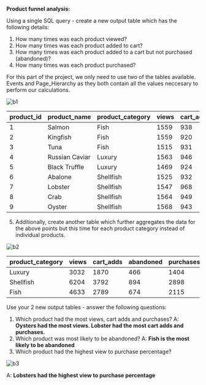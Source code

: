 **Product funnel analysis:**

Using a single SQL query - create a new output table which has the following details:

1. How many times was each product viewed?
2. How many times was each product added to cart?
3. How many times was each product added to a cart but not purchased (abandoned)?
4. How many times was each product purchased?


For this part of the project, we only need to use two of the tables available. Events and Page_Hierarchy  as they both contain all the values neccesary to perform our calculations.

![b1](https://github.com/Sebsram/Case-Study-Clique-Bait/assets/130475600/edd1ab61-3686-4c74-873f-b753984121df)

| product_id | product_name   | product_category | views | cart_adds | abandoned | purchases |
| ---------- | -------------- | ---------------- | ----- | --------- | --------- | --------- |
| 1          | Salmon         | Fish             | 1559  | 938       | 227       | 711       |
| 2          | Kingfish       | Fish             | 1559  | 920       | 213       | 707       |
| 3          | Tuna           | Fish             | 1515  | 931       | 234       | 697       |
| 4          | Russian Caviar | Luxury           | 1563  | 946       | 249       | 697       |
| 5          | Black Truffle  | Luxury           | 1469  | 924       | 217       | 707       |
| 6          | Abalone        | Shellfish        | 1525  | 932       | 233       | 699       |
| 7          | Lobster        | Shellfish        | 1547  | 968       | 214       | 754       |
| 8          | Crab           | Shellfish        | 1564  | 949       | 230       | 719       |
| 9          | Oyster         | Shellfish        | 1568  | 943       | 217       | 726       |

5. Additionally, create another table which further aggregates the data for the above points but this time for each product category instead of individual products.

![b2](https://github.com/Sebsram/Case-Study-Clique-Bait/assets/130475600/80bc5d85-be4a-4200-9013-f9672d478f1b)

| product_category | views | cart_adds | abandoned | purchases |
| ---------------- | ----- | --------- | --------- | --------- |
| Luxury           | 3032  | 1870      | 466       | 1404      |
| Shellfish        | 6204  | 3792      | 894       | 2898      |
| Fish             | 4633  | 2789      | 674       | 2115      |

Use your 2 new output tables - answer the following questions:

1. Which product had the most views, cart adds and purchases? 
A: **Oysters had the most views. Lobster had the most cart adds and purchases.**
2. Which product was most likely to be abandoned?
A: **Fish is the most likely to be abandoned**
3. Which product had the highest view to purchase percentage?

![b3](https://github.com/Sebsram/Case-Study-Clique-Bait/assets/130475600/e0dd00d5-2b4c-4a82-9f3d-707f28f89878)

A: **Lobsters had the highest view to purchase percentage**

